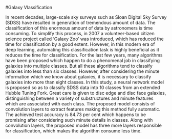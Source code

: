 #Galaxy Vlassification

In recent decades, large-scale sky surveys such as Sloan Digital Sky Survey (SDSS) have resulted in generation of tremendous amount of data. The classification of this enormous amount of data by astronomers is time consuming. To simplify this process, in 2007 a volunteer-based citizen science project called ‘Galaxy Zoo’ was introduced, which has reduced the time for classification by a good extent. However, in this modern era of deep learning, automating this classification task is highly beneficial as it reduces the time for classification. For the last few years, many algorithms have been proposed which happen to do a phenomenal job in classifying galaxies into multiple classes. But all these algorithms tend to classify galaxies into less than six classes. However, after considering the minute information which we know about galaxies, it is necessary to classify galaxies into more than eight classes. In this study, a neural network model is proposed so as to classify SDSS data into 10 classes from an extended Hubble Tuning Fork. Great care is given to disc edge and disc face galaxies, distinguishing between a variety of substructures and minute features which are associated with each class. The proposed model consists of convolution layers to extract features making this method fully automatic. The achieved test accuracy is 84.73  per cent which happens to be promising after considering such minute details in classes. Along with convolution layers, the proposed model has three more layers responsible for classification, which makes the algorithm consume less time.

